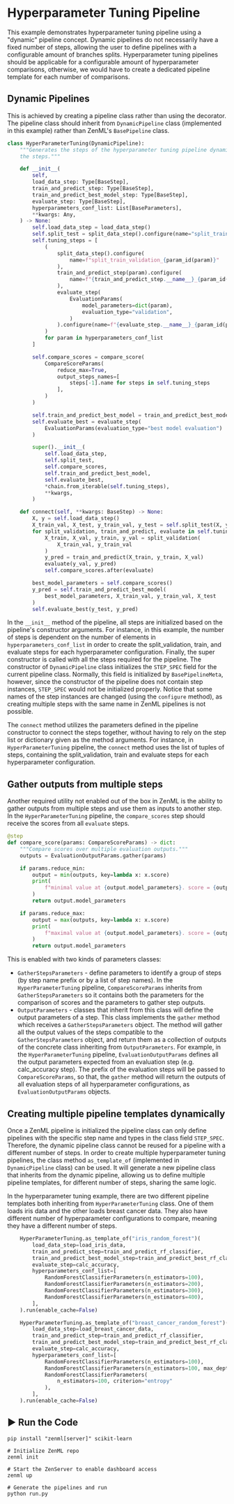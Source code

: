 # Hyperparameter Tuning Pipeline

This example demonstrates hyperparameter tuning pipeline using a "dynamic" pipeline concept. Dynamic pipelines do not 
necessarily have a fixed number of steps, allowing the user to define pipelines with a configurable amount of branches
splits. Hyperparameter tuning pipelines should be applicable for a configurable amount of hyperparameter comparisons,
otherwise, we would have to create a dedicated pipeline template for each number of comparisons.

## Dynamic Pipelines

This is achieved by creating a pipeline class rather than using 
the decorator. The pipeline class should inherit from `DynamicPipeline` class (implemented in this example) rather 
than ZenML's `BasePipeline` class. 

```python
class HyperParameterTuning(DynamicPipeline):
    """Generates the steps of the hyperparameter tuning pipeline dynamically based on the input, and connects
    the steps."""

    def __init__(
        self,
        load_data_step: Type[BaseStep],
        train_and_predict_step: Type[BaseStep],
        train_and_predict_best_model_step: Type[BaseStep],
        evaluate_step: Type[BaseStep],
        hyperparameters_conf_list: List[BaseParameters],
        **kwargs: Any,
    ) -> None:
        self.load_data_step = load_data_step()
        self.split_test = split_data_step().configure(name="split_train_test")
        self.tuning_steps = [
            (
                split_data_step().configure(
                    name=f"split_train_validation_{param_id(param)}"
                ),
                train_and_predict_step(param).configure(
                    name=f"{train_and_predict_step.__name__}_{param_id(param)}"
                ),
                evaluate_step(
                    EvaluationParams(
                        model_parameters=dict(param),
                        evaluation_type="validation",
                    )
                ).configure(name=f"{evaluate_step.__name__}_{param_id(param)}"),
            )
            for param in hyperparameters_conf_list
        ]

        self.compare_scores = compare_score(
            CompareScoreParams(
                reduce_max=True,
                output_steps_names=[
                    steps[-1].name for steps in self.tuning_steps
                ],
            )
        )

        self.train_and_predict_best_model = train_and_predict_best_model_step()
        self.evaluate_best = evaluate_step(
            EvaluationParams(evaluation_type="best model evaluation")
        )

        super().__init__(
            self.load_data_step,
            self.split_test,
            self.compare_scores,
            self.train_and_predict_best_model,
            self.evaluate_best,
            *chain.from_iterable(self.tuning_steps),
            **kwargs,
        )

    def connect(self, **kwargs: BaseStep) -> None:
        X, y = self.load_data_step()
        X_train_val, X_test, y_train_val, y_test = self.split_test(X, y)
        for split_validation, train_and_predict, evaluate in self.tuning_steps:
            X_train, X_val, y_train, y_val = split_validation(
                X_train_val, y_train_val
            )
            y_pred = train_and_predict(X_train, y_train, X_val)
            evaluate(y_val, y_pred)
            self.compare_scores.after(evaluate)

        best_model_parameters = self.compare_scores()
        y_pred = self.train_and_predict_best_model(
            best_model_parameters, X_train_val, y_train_val, X_test
        )
        self.evaluate_best(y_test, y_pred)

```

In the `__init__` method of the pipeline, all steps are initialized based on the pipeline's constructor 
arguments. For instance, in this example, the number of steps is dependent on the number of 
elements in `hyperparameters_conf_list` in order to create the split_validation, train, and evaluate steps for each 
hyperparameter configuration. Finally, the super constructor is called with all the steps required for the pipeline. 
The constructor of `DynamicPipeline` class initializes the `STEP_SPEC` field for the current pipeline class. 
Normally, this field is initialized by `BasePipelineMeta`, however, since the constructor of the pipeline does
not contain step instances, `STEP_SPEC` would not be initialized properly.
Notice that some names of the step instances are changed (using the `configure` method), as creating multiple steps 
with the same name in ZenML pipelines is not possible.

The `connect` method utilizes the parameters defined in the pipeline constructor to connect the steps
together, without having to rely on the step list or dictionary given as the method arguments. For instance, in 
`HyperParameterTuning` pipeline, the `connect` method uses the list of tuples of steps, containing the split_validation,
train and evaluate steps for each hyperparameter configuration. 

## Gather outputs from multiple steps

Another required utility not enabled out of the box in ZenML is the ability to gather outputs from multiple steps and
use them as inputs to another step. In the `HyperParameterTuning` pipeline, the `compare_scores` step should receive the
scores from all `evaluate` steps.

```python
@step
def compare_score(params: CompareScoreParams) -> dict:
    """Compare scores over multiple evaluation outputs."""
    outputs = EvaluationOutputParams.gather(params)

    if params.reduce_min:
        output = min(outputs, key=lambda x: x.score)
        print(
            f"minimal value at {output.model_parameters}. score = {output.score * 100:.2f}%"
        )
        return output.model_parameters

    if params.reduce_max:
        output = max(outputs, key=lambda x: x.score)
        print(
            f"maximal value at {output.model_parameters}. score = {output.score * 100:.2f}%"
        )
        return output.model_parameters
```

This is enabled with two kinds of parameters classes:
* `GatherStepsParameters` - define parameters to identify a group of steps (by step name prefix or by a list of step
names). In the `HyperParameterTuning` pipeline, `CompareScoreParams` inherits from `GatherStepsParameters` so it
contains both the parameters for the comparison of scores and the parameters to gather step outputs.
* `OutputParameters` - classes that inherit from this class will define the output parameters of a step. This class
implements the `gather` method which receives a `GatherStepsParameters` object. The method will gather all the output
values of the steps compatible to the `GatherStepsParameters` object, and return them as a collection of outputs of the 
concrete class inheriting from `OutputParameters`. For example, in the `HyperParameterTuning` pipeline,
`EvaluationOutputParams` defines all the output parameters expected from an evaluation step (e.g. calc_accuracy step).
The prefix of the evaluation steps will be passed to `CompareScoreParams`, so that, the `gather` method will return
the outputs of all evaluation steps of all hyperparameter configurations, as `EvaluationOutputParams` objects.


## Creating multiple pipeline templates dynamically

Once a ZenML pipeline is initialized the pipeline class can only define pipelines with the specific step name
and types in the class field `STEP_SPEC`. Therefore, the dynamic pipeline class cannot be reused for a pipeline with
a different number of steps. In order to create multiple hyperparameter tuning pipelines, the class method 
`as_template_of` (implemented in `DynamicPipeline` class) can be used. It will generate a new pipeline 
class that inherits from the dynamic pipeline, allowing us to define multiple pipeline templates, for different number
of steps, sharing the same logic. 

In the hyperparameter tuning example, there are two different pipeline templates both inheriting
from `HyperParameterTuning` class. One of them loads iris data and the other loads breast cancer data.
They also have different number of hyperparameter configurations to compare, meaning they have a
different number of steps.

```python
    HyperParameterTuning.as_template_of("iris_random_forest")(
        load_data_step=load_iris_data,
        train_and_predict_step=train_and_predict_rf_classifier,
        train_and_predict_best_model_step=train_and_predict_best_rf_classifier,
        evaluate_step=calc_accuracy,
        hyperparameters_conf_list=[
            RandomForestClassifierParameters(n_estimators=100),
            RandomForestClassifierParameters(n_estimators=200),
            RandomForestClassifierParameters(n_estimators=300),
            RandomForestClassifierParameters(n_estimators=400),
        ],
    ).run(enable_cache=False)

    HyperParameterTuning.as_template_of("breast_cancer_random_forest")(
        load_data_step=load_breast_cancer_data,
        train_and_predict_step=train_and_predict_rf_classifier,
        train_and_predict_best_model_step=train_and_predict_best_rf_classifier,
        evaluate_step=calc_accuracy,
        hyperparameters_conf_list=[
            RandomForestClassifierParameters(n_estimators=100),
            RandomForestClassifierParameters(n_estimators=100, max_depth=5),
            RandomForestClassifierParameters(
                n_estimators=100, criterion="entropy"
            ),
        ],
    ).run(enable_cache=False)
```

## ▶️ Run the Code

```shell
pip install "zenml[server]" scikit-learn

# Initialize ZenML repo
zenml init

# Start the ZenServer to enable dashboard access
zenml up

# Generate the pipelines and run
python run.py
```